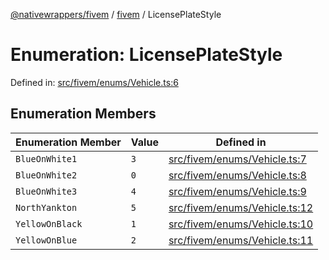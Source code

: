 [@nativewrappers/fivem](../../README.md) / [fivem](../README.md) / LicensePlateStyle

# Enumeration: LicensePlateStyle

Defined in: [src/fivem/enums/Vehicle.ts:6](https://github.com/nativewrappers/nativewrappers/blob/9823dedfda755d69570435af704d4d60473d3d5a/src/fivem/enums/Vehicle.ts#L6)

## Enumeration Members

| Enumeration Member | Value | Defined in |
| ------ | ------ | ------ |
| <a id="blueonwhite1"></a> `BlueOnWhite1` | `3` | [src/fivem/enums/Vehicle.ts:7](https://github.com/nativewrappers/nativewrappers/blob/9823dedfda755d69570435af704d4d60473d3d5a/src/fivem/enums/Vehicle.ts#L7) |
| <a id="blueonwhite2"></a> `BlueOnWhite2` | `0` | [src/fivem/enums/Vehicle.ts:8](https://github.com/nativewrappers/nativewrappers/blob/9823dedfda755d69570435af704d4d60473d3d5a/src/fivem/enums/Vehicle.ts#L8) |
| <a id="blueonwhite3"></a> `BlueOnWhite3` | `4` | [src/fivem/enums/Vehicle.ts:9](https://github.com/nativewrappers/nativewrappers/blob/9823dedfda755d69570435af704d4d60473d3d5a/src/fivem/enums/Vehicle.ts#L9) |
| <a id="northyankton"></a> `NorthYankton` | `5` | [src/fivem/enums/Vehicle.ts:12](https://github.com/nativewrappers/nativewrappers/blob/9823dedfda755d69570435af704d4d60473d3d5a/src/fivem/enums/Vehicle.ts#L12) |
| <a id="yellowonblack"></a> `YellowOnBlack` | `1` | [src/fivem/enums/Vehicle.ts:10](https://github.com/nativewrappers/nativewrappers/blob/9823dedfda755d69570435af704d4d60473d3d5a/src/fivem/enums/Vehicle.ts#L10) |
| <a id="yellowonblue"></a> `YellowOnBlue` | `2` | [src/fivem/enums/Vehicle.ts:11](https://github.com/nativewrappers/nativewrappers/blob/9823dedfda755d69570435af704d4d60473d3d5a/src/fivem/enums/Vehicle.ts#L11) |
